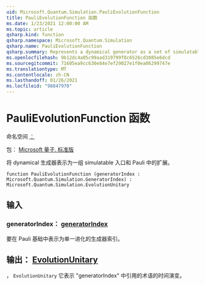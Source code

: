 ```yaml
---
uid: Microsoft.Quantum.Simulation.PauliEvolutionFunction
title: PauliEvolutionFunction 函数
ms.date: 1/23/2021 12:00:00 AM
ms.topic: article
qsharp.kind: function
qsharp.namespace: Microsoft.Quantum.Simulation
qsharp.name: PauliEvolutionFunction
qsharp.summary: Represents a dynamical generator as a set of simulatable gates and an expansion in the Pauli basis.
ms.openlocfilehash: 9b12dc4a05c99aad319799f8c6526cd3085e6dcd
ms.sourcegitcommit: 71605ea9cc630e84e7ef29027e1f0ea06299747e
ms.translationtype: MT
ms.contentlocale: zh-CN
ms.lasthandoff: 01/26/2021
ms.locfileid: "98847970"
---
```

# <a name="paulievolutionfunction-function"></a>PauliEvolutionFunction 函数

命名空间 [：](xref:Microsoft.Quantum.Simulation)

包： [Microsoft 量子. 标准版](https://nuget.org/packages/Microsoft.Quantum.Standard)


将 dynamical 生成器表示为一组 simulatable 入口和 Pauli 中的扩展。

```qsharp
function PauliEvolutionFunction (generatorIndex : Microsoft.Quantum.Simulation.GeneratorIndex) : Microsoft.Quantum.Simulation.EvolutionUnitary
```


## <a name="input"></a>输入

### <a name="generatorindex--generatorindex"></a>generatorIndex： [generatorIndex](xref:Microsoft.Quantum.Simulation.GeneratorIndex)

要在 Pauli 基础中表示为单一进化的生成器索引。



## <a name="output--evolutionunitary"></a>输出： [EvolutionUnitary](xref:Microsoft.Quantum.Simulation.EvolutionUnitary)

， `EvolutionUnitary` 它表示 "generatorIndex" 中引用的术语的时间演变。